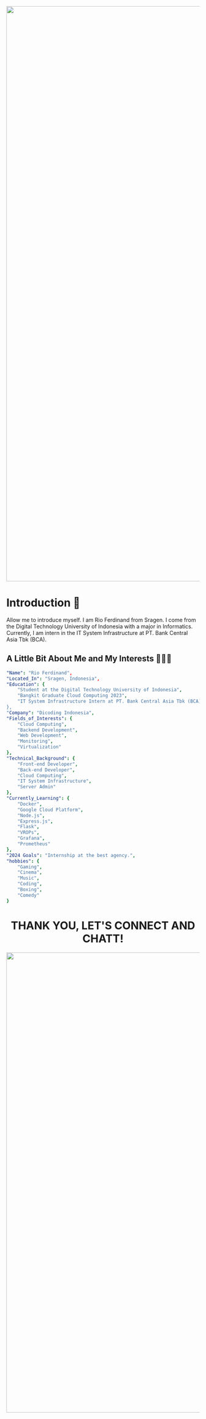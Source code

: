 <p align="center">
  <img width="1500" src="https://capsule-render.vercel.app/api?type=waving&color=gradient&text=Hello!&height=250&section=header"/>
</p>

# Introduction 👋
Allow me to introduce myself. I am Rio Ferdinand from Sragen. I come from the Digital Technology University of Indonesia with a major in Informatics. Currently, I am intern in the IT System Infrastructure at PT. Bank Central Asia Tbk (BCA).

## A Little Bit About Me and My Interests 👨🏻‍💻

```yaml
"Name": "Rio Ferdinand",
"Located_In": "Sragen, Indonesia",
"Education": {
    "Student at the Digital Technology University of Indonesia",
    "Bangkit Graduate Cloud Computing 2023",
    "IT System Infrastructure Intern at PT. Bank Central Asia Tbk (BCA)
},
"Company": "Dicoding Indonesia",
"Fields_of_Interests": {
    "Cloud Computing",
    "Backend Development",
    "Web Development",
    "Monitoring",
    "Virtualization"
},
"Technical_Background": {
    "Front-end Developer",
    "Back-end Developer",
    "Cloud Computing",
    "IT System Infrastructure",
    "Server Admin"
},
"Currently_Learning": {
    "Docker", 
    "Google Cloud Platform", 
    "Node.js",
    "Express.js",
    "Flask",
    "VROPs",
    "Grafana",
    "Prometheus"
},
"2024 Goals": "Internship at the best agency.",
"hobbies": {
    "Gaming", 
    "Cinema", 
    "Music", 
    "Coding",
    "Boxing", 
    "Comedy"
}
```

#
<h1 align="center">THANK YOU, LET'S CONNECT AND CHATT! </h1>

<p align="center">
    <img width="1200" src="https://github.com/saadeghi/saadeghi/blob/master/dino.gif?raw=true"/>
</p>
